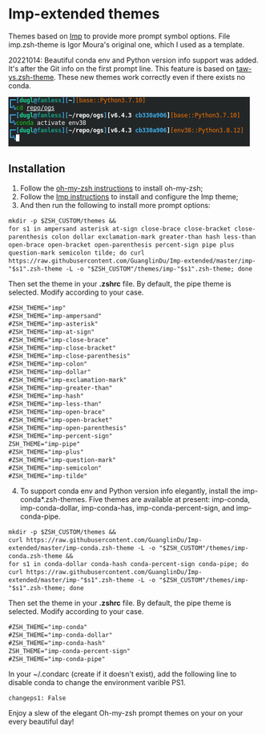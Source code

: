 #  Imp-extended themes

Themes based on [Imp](https://github.com/igormp/Imp) to provide more prompt symbol options.
File imp.zsh-theme is Igor Moura's original one, which I used as a template.

20221014: Beautiful conda env and Python version info support was added. It's after the Git info on the first prompt line. This feature is based on [taw-ys.zsh-theme](https://github.com/lyytaw/taw-ys.zsh-theme). These new themes work correctly even if there exists no conda.

![Imp conda theme demo](imp-conda-theme-demo.png)

## Installation

1. Follow the [oh-my-zsh instructions](https://github.com/robbyrussell/oh-my-zsh/wiki/Customization#overriding-and-adding-themes) to install oh-my-zsh;
2. Follow the [Imp instructions](https://github.com/igormp/Imp) to install and configure the Imp theme;
3. And then run the following to install more prompt options:
```
mkdir -p $ZSH_CUSTOM/themes &&
for s1 in ampersand asterisk at-sign close-brace close-bracket close-parenthesis colon dollar exclamation-mark greater-than hash less-than open-brace open-bracket open-parenthesis percent-sign pipe plus question-mark semicolon tilde; do curl https://raw.githubusercontent.com/GuanglinDu/Imp-extended/master/imp-"$s1".zsh-theme -L -o "$ZSH_CUSTOM"/themes/imp-"$s1".zsh-theme; done
```
Then set the theme in your **.zshrc** file. By default, the pipe theme is selected.
Modify according to your case.

```
#ZSH_THEME="imp"
#ZSH_THEME="imp-ampersand"
#ZSH_THEME="imp-asterisk"
#ZSH_THEME="imp-at-sign"
#ZSH_THEME="imp-close-brace"
#ZSH_THEME="imp-close-bracket"
#ZSH_THEME="imp-close-parenthesis"
#ZSH_THEME="imp-colon"
#ZSH_THEME="imp-dollar"
#ZSH_THEME="imp-exclamation-mark"
#ZSH_THEME="imp-greater-than"
#ZSH_THEME="imp-hash"
#ZSH_THEME="imp-less-than"
#ZSH_THEME="imp-open-brace"
#ZSH_THEME="imp-open-bracket"
#ZSH_THEME="imp-open-parenthesis"
#ZSH_THEME="imp-percent-sign"
ZSH_THEME="imp-pipe"
#ZSH_THEME="imp-plus"
#ZSH_THEME="imp-question-mark"
#ZSH_THEME="imp-semicolon"
#ZSH_THEME="imp-tilde"
```

4. To support conda env and Python version info elegantly, install the imp-conda*.zsh-themes. Five themes are available at present: imp-conda, imp-conda-dollar, imp-conda-has, imp-conda-percent-sign, and imp-conda-pipe.
```
mkdir -p $ZSH_CUSTOM/themes &&
curl https://raw.githubusercontent.com/GuanglinDu/Imp-extended/master/imp-conda.zsh-theme -L -o "$ZSH_CUSTOM"/themes/imp-conda.zsh-theme &&
for s1 in conda-dollar conda-hash conda-percent-sign conda-pipe; do curl https://raw.githubusercontent.com/GuanglinDu/Imp-extended/master/imp-"$s1".zsh-theme -L -o "$ZSH_CUSTOM"/themes/imp-"$s1".zsh-theme; done
```
Then set the theme in your **.zshrc** file. By default, the pipe theme is selected.
Modify according to your case.

```
#ZSH_THEME="imp-conda"
#ZSH_THEME="imp-conda-dollar"
#ZSH_THEME="imp-conda-hash"
ZSH_THEME="imp-conda-percent-sign"
#ZSH_THEME="imp-conda-pipe"
```

In your ~/.condarc (create if it doesn't exist), add the following line to disable conda to change the environment varible PS1.
```
changeps1: False
```

Enjoy a slew of the elegant Oh-my-zsh prompt themes on your on your every beautiful day!
